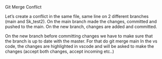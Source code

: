 Git Merge Conflict


Let’s create a conflict in the same file, same line on 2 different branches (main and Sk_test2). 
	On the main branch made the changes, committed and pushed to the main.
	On the new branch, changes are added and committed.

On the new branch before committing changes we have to make sure that the branch is up to date with the master. For that do git merge main
In the vs code, the changes are highlighted in vscode and will be asked to make the changes (accept both changes, accept incoming etc..)
